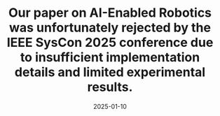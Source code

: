 ---
title: Our paper on AI-Enabled Robotics was unfortunately rejected by the IEEE SysCon 2025 conference due to insufficient implementation details and limited experimental results.
date: 2025-01-10
categories: [news]
tags: [news]
---